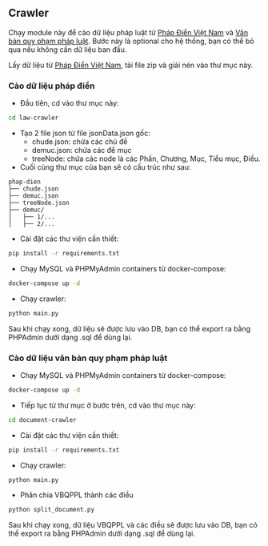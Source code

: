 ## Crawler

Chạy module này để cào dữ liệu pháp luật từ [Pháp Điển Việt Nam](https://phapdien.moj.gov.vn/) và [Văn bản quy phạm pháp luật](https://vbpl.vn/). Bước này là optional cho hệ thống, bạn có thể bỏ qua nếu không cần dữ liệu ban đầu.

Lấy dữ liệu từ [Pháp Điển Việt Nam](https://phapdien.moj.gov.vn/), tải file zip và giải nén vào thư mục này.

### Cào dữ liệu pháp điển

-   Đầu tiên, cd vào thư mục này:

```bash
cd law-crawler
```

-   Tạo 2 file json từ file jsonData.json gốc:
    -   chude.json: chứa các chủ đề
    -   demuc.json: chứa các đề mục
    -   treeNode: chứa các node là các Phần, Chương, Mục, Tiểu mục, Điều.
-   Cuối cùng thư mục của bạn sẽ có cấu trúc như sau:

```
phap-dien
├── chude.json
├── demuc.json
├── treeNode.json
├── demuc/
│   ├── 1/...
│   ├── 2/...
```

-   Cài đặt các thư viện cần thiết:

```bash
pip install -r requirements.txt
```

-   Chạy MySQL và PHPMyAdmin containers từ docker-compose:

```bash
docker-compose up -d
```

-   Chạy crawler:

```bash
python main.py
```

Sau khi chạy xong, dữ liệu sẽ được lưu vào DB, bạn có thể export ra bằng PHPAdmin dưới dạng .sql để dùng lại.

### Cào dữ liệu văn bản quy phạm pháp luật

-   Chạy MySQL và PHPMyAdmin containers từ docker-compose:

```bash
docker-compose up -d
```

-   Tiếp tục từ thư mục ở bước trên, cd vào thư mục này:

```bash
cd document-crawler
```

-   Cài đặt các thư viện cần thiết:

```bash
pip install -r requirements.txt
```

-   Chạy crawler:

```bash
python main.py
```

-   Phân chia VBQPPL thành các điều

```bash
python split_document.py
```

Sau khi chạy xong, dữ liệu VBQPPL và các điều sẽ được lưu vào DB, bạn có thể export ra bằng PHPAdmin dưới dạng .sql để dùng lại.
